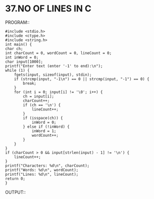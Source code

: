 # 37.NO OF LINES IN C

PROGRAM::

    #include <stdio.h>
    #include <ctype.h>
    #include <string.h>
    int main() {
    char ch;
    int charCount = 0, wordCount = 0, lineCount = 0;
    int inWord = 0;
    char input[1000];  
    printf("Enter text (enter '-1' to end):\n");
    while (1) {
        fgets(input, sizeof(input), stdin);
        if (strcmp(input, "-1\n") == 0 || strcmp(input, "-1") == 0) {
            break;
        }
        for (int i = 0; input[i] != '\0'; i++) {
            ch = input[i];
            charCount++;
            if (ch == '\n') {
                lineCount++;
            }
            if (isspace(ch)) {
                inWord = 0;
            } else if (!inWord) {
                inWord = 1;
                wordCount++;
            }
        }
    }
    if (charCount > 0 && input[strlen(input) - 1] != '\n') {
        lineCount++;
    }
    printf("Characters: %d\n", charCount);
    printf("Words: %d\n", wordCount);
    printf("Lines: %d\n", lineCount);
    return 0;
    }

OUTPUT::

